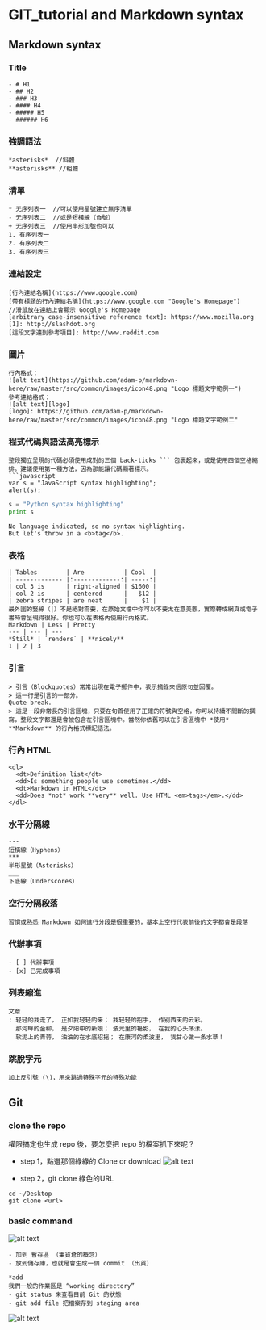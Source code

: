 # GIT_tutorial and Markdown syntax
## Markdown syntax
### Title
```
- # H1
- ## H2
- ### H3
- #### H4
- ##### H5
- ###### H6
```

### 強調語法
```
*asterisks*  //斜體
**asterisks** //粗體
```


### 清單
```
* 无序列表一  //可以使用星號建立無序清單
- 无序列表二  //或是短橫線（負號）
+ 无序列表三  //使用半形加號也可以
1. 有序列表一
2. 有序列表二
3. 有序列表三

```

### 連結設定
```
[行內連結名稱](https://www.google.com)
[帶有標題的行內連結名稱](https://www.google.com "Google's Homepage")
//滑鼠放在連結上會顯示 Google's Homepage
[arbitrary case-insensitive reference text]: https://www.mozilla.org
[1]: http://slashdot.org
[這段文字連到參考項目]: http://www.reddit.com

```
### 圖片
```
行內格式：
![alt text](https://github.com/adam-p/markdown-here/raw/master/src/common/images/icon48.png "Logo 標題文字範例一")
參考連結格式：
![alt text][logo]
[logo]: https://github.com/adam-p/markdown-here/raw/master/src/common/images/icon48.png "Logo 標題文字範例二"
```

### 程式代碼與語法高亮標示
```
整段獨立呈現的代碼必須使用成對的三個 back-ticks ``` 包裹起來，或是使用四個空格縮排。建議使用第一種方法，因為那能讓代碼顯著標示。
```javascript
var s = "JavaScript syntax highlighting";
alert(s);
```
```python
s = "Python syntax highlighting"
print s
```
```
No language indicated, so no syntax highlighting.
But let's throw in a <b>tag</b>.

```
### 表格
```
| Tables        | Are           | Cool  |
| ------------- |:-------------:| -----:|
| col 3 is      | right-aligned | $1600 |
| col 2 is      | centered      |   $12 |
| zebra stripes | are neat      |    $1 |
最外圍的豎線（|）不是絕對需要，在原始文檔中你可以不要太在意美觀，實際轉成網頁或電子書時會呈現得很好。你也可以在表格內使用行內格式。
Markdown | Less | Pretty
--- | --- | ---
*Still* | `renders` | **nicely**
1 | 2 | 3

```

### 引言
```
> 引言（Blockquotes）常常出現在電子郵件中，表示摘錄來信原句並回覆。
> 這一行是引言的一部分。
Quote break.
> 這是一段非常長的引言區塊，只要在句首使用了正確的符號與空格，你可以持續不間斷的撰寫，整段文字都還是會被包含在引言區塊中。當然你依舊可以在引言區塊中 *使用* **Markdown** 的行內格式標記語法。
```


### 行內 HTML
```
<dl>
  <dt>Definition list</dt>
  <dd>Is something people use sometimes.</dd>
  <dt>Markdown in HTML</dt>
  <dd>Does *not* work **very** well. Use HTML <em>tags</em>.</dd>
</dl>
```

### 水平分隔線
```
---
短橫線（Hyphens）
***
半形星號（Asterisks）
___
下底線（Underscores）
```


### 空行分隔段落
```
習慣或熟悉 Markdown 如何進行分段是很重要的，基本上空行代表前後的文字都會是段落
```


### 代辦事項
```
- [ ] 代辦事項
- [x] 已完成事項
```


### 列表縮進
```
文章
: 轻轻的我走了， 正如我轻轻的来； 我轻轻的招手， 作别西天的云彩。
  那河畔的金柳， 是夕阳中的新娘； 波光里的艳影， 在我的心头荡漾。
  软泥上的青荇， 油油的在水底招摇； 在康河的柔波里， 我甘心做一条水草！
```

### 跳脫字元
```
加上反引號 (\)，用來跳過特殊字元的特殊功能

```


## Git
### clone the repo
權限搞定也生成 repo 後，要怎麼把 repo 的檔案抓下來呢？
- step 1，點選那個綠綠的 Clone or download
![alt text](https://miro.medium.com/max/1400/1*3mYhpf1uoC236w9XOWMjkg.png)

- step 2，git clone 綠色的URL
```
cd ~/Desktop
git clone <url> 
```

### basic command
![alt text](https://miro.medium.com/max/1400/1*_KPtphNY_dqN5nQlbah9iw.png)

```
- 加到 暫存區 （集貨倉的概念）
- 放到儲存庫，也就是會生成一個 commit （出貨）

*add
我們一般的作業區是 “working directory”
- git status 來查看目前 Git 的狀態
- git add file 把檔案存到 staging area

```
![alt text](https://miro.medium.com/max/1400/1*2uJSUpVN0EEV1fCu5jAHHw.png)




















